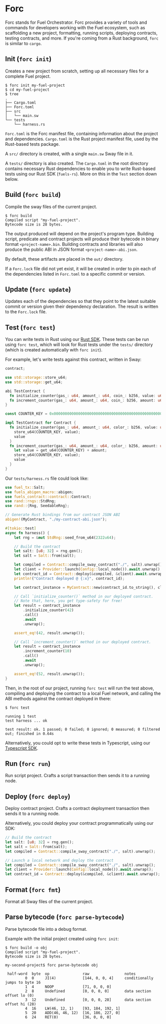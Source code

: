# Forc

Forc stands for Fuel Orchestrator. Forc provides a variety of tools and commands for developers working with the Fuel ecosystem, such as scaffolding a new project, formatting, running scripts, deploying contracts, testing contracts, and more. If you're coming from a Rust background, `forc` is similar to `cargo`.

## Init (`forc init`)

Creates a new project from scratch, setting up all necessary files for a complete Fuel project.

```console
$ forc init my-fuel-project
$ cd my-fuel-project
$ tree
.
├── Cargo.toml
├── Forc.toml
├── src
│   └── main.sw
└── tests
    └── harness.rs
```

`Forc.toml` is the Forc manifest file, containing information about the project and dependencies. `Cargo.toml` is the Rust project manifest file, used by the Rust-based tests package.

A `src/` directory is created, with a single `main.sw` Sway file in it.

A `tests/` directory is also created. The `Cargo.toml` in the root directory contains necessary Rust dependencies to enable you to write Rust-based tests using our Rust SDK (`fuels-rs`). More on this in the `Test` section down below.

## Build (`forc build`)

Compile the sway files of the current project.

```console
$ forc build
Compiled script "my-fuel-project".
Bytecode size is 28 bytes.
```

The output produced will depend on the project's program type. Building script, predicate and contract projects will produce their bytecode in binary format `<project-name>.bin`. Building contracts and libraries will also produce the public ABI in JSON format `<project-name>-abi.json`.

By default, these artifacts are placed in the `out/` directory.

If a `Forc.lock` file did not yet exist, it will be created in order to pin each of the dependencies listed in `Forc.toml` to a specific commit or version.

## Update (`forc update`)

Updates each of the dependencies so that they point to the latest suitable commit or version given their dependency declaration. The result is written to the `Forc.lock` file.

## Test (`forc test`)

You can write tests in Rust using our [Rust SDK](https://github.com/FuelLabs/fuels-rs). These tests can be run using `forc test`, which will look for Rust tests under the `tests/` directory (which is created automatically with `forc init`).

For example, let's write tests against this contract, written in Sway:

```rust
contract;

use std::storage::store_u64;
use std::storage::get_u64;

abi TestContract {
  fn initialize_counter(gas_: u64, amount_: u64, coin_: b256, value: u64) -> u64;
  fn increment_counter(gas_: u64, amount_: u64, coin_: b256, amount: u64) -> u64;
}

const COUNTER_KEY = 0x0000000000000000000000000000000000000000000000000000000000000000;

impl TestContract for Contract {
  fn initialize_counter(gas_: u64, amount_: u64, color_: b256, value: u64) -> u64 {
    store_u64(COUNTER_KEY, value);
    value
  }
  fn increment_counter(gas_: u64, amount_: u64, color_: b256, amount: u64) -> u64 {
    let value = get_u64(COUNTER_KEY) + amount;
    store_u64(COUNTER_KEY, value);
    value
  }
}
```

Our `tests/harness.rs` file could look like:

```rust
use fuel_tx::Salt;
use fuels_abigen_macro::abigen;
use fuels_contract::contract::Contract;
use rand::rngs::StdRng;
use rand::{Rng, SeedableRng};

// Generate Rust bindings from our contract JSON ABI
abigen!(MyContract, "./my-contract-abi.json");

#[tokio::test]
async fn harness() {
    let rng = &mut StdRng::seed_from_u64(2322u64);

    // Build the contract
    let salt: [u8; 32] = rng.gen();
    let salt = Salt::from(salt);

    let compiled = Contract::compile_sway_contract("./", salt).unwrap();
    let client = Provider::launch(Config::local_node()).await.unwrap();
    let contract_id = Contract::deploy(&compiled, &client).await.unwrap();
    println!("Contract deployed @ {:x}", contract_id);

    let contract_instance = MyContract::new(contract_id.to_string(), client);

    // Call `initialize_counter()` method in our deployed contract.
    // Note that, here, you get type-safety for free!
    let result = contract_instance
        .initialize_counter(42)
        .call()
        .await
        .unwrap();

    assert_eq!(42, result.unwrap());

    // Call `increment_counter()` method in our deployed contract.
    let result = contract_instance
        .increment_counter(10)
        .call()
        .await
        .unwrap();

    assert_eq!(52, result.unwrap());
}
```

Then, in the root of our project, running `forc test` will run the test above, compiling and deploying the contract to a local Fuel network, and calling the ABI methods against the contract deployed in there:

```console
$ forc test

running 1 test
test harness ... ok

test result: ok. 1 passed; 0 failed; 0 ignored; 0 measured; 0 filtered out; finished in 0.64s
```

Alternatively, you could opt to write these tests in Typescript, using our [Typescript SDK](https://github.com/FuelLabs/fuels-ts).

## Run (`forc run`)

Run script project. Crafts a script transaction then sends it to a running node.

## Deploy (`forc deploy`)

Deploy contract project. Crafts a contract deployment transaction then sends it to a running node.

Alternatively, you could deploy your contract programmatically using our SDK:

```rust
// Build the contract
let salt: [u8; 32] = rng.gen();
let salt = Salt::from(salt);
let compiled = Contract::compile_sway_contract("./", salt).unwrap();

// Launch a local network and deploy the contract
let compiled = Contract::compile_sway_contract("./", salt).unwrap();
let client = Provider::launch(Config::local_node()).await.unwrap();
let contract_id = Contract::deploy(&compiled, &client).await.unwrap();
```

## Format (`forc fmt`)

Format all Sway files of the current project.

## Parse bytecode (`forc parse-bytecode`)

Parse bytecode file into a debug format.

Example with the initial project created using `forc init`:

```console
$ forc build -o obj
Compiled script "my-fuel-project".
Bytecode size is 28 bytes.
```

```console
my-second-project$ forc parse-bytecode obj

 half-word  byte  op               raw                notes
         0  0     JI(4)            [144, 0, 0, 4]     conditionally jumps to byte 16
         1  4     NOOP             [71, 0, 0, 0]
         2  8     Undefined        [0, 0, 0, 0]       data section offset lo (0)
         3  12    Undefined        [0, 0, 0, 28]      data section offset hi (28)
         4  16    LW(46, 12, 1)    [93, 184, 192, 1]
         5  20    ADD(46, 46, 12)  [16, 186, 227, 0]
         6  24    RET(0)           [36, 0, 0, 0]
```
